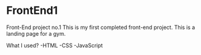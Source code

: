 # FrontEnd1
Front-End project no.1
This is my first completed front-end project.
This is a landing page for a gym.

What I used?
-HTML
-CSS
-JavaScript

